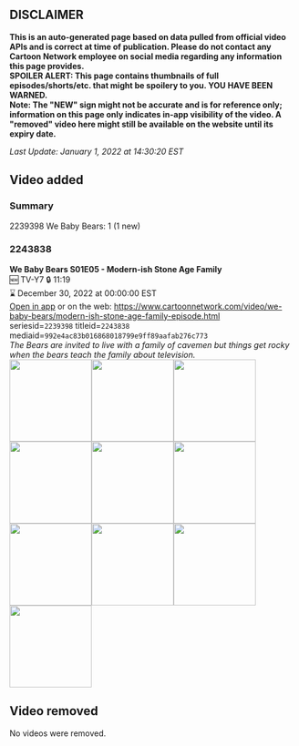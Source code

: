 ## DISCLAIMER
**This is an auto-generated page based on data pulled from official video APIs and is correct at time of publication. Please do not contact any Cartoon Network employee on social media regarding any information this page provides.**  
**SPOILER ALERT: This page contains thumbnails of full episodes/shorts/etc. that might be spoilery to you. YOU HAVE BEEN WARNED.**  
**Note: The "NEW" sign might not be accurate and is for reference only; information on this page only indicates in-app visibility of the video. A "removed" video here might still be available on the website until its expiry date.**  

_Last Update: January 1, 2022 at 14:30:20 EST_
## Video added
### Summary
2239398 We Baby Bears: 1 (1 new)  
### 2243838
**We Baby Bears S01E05 - Modern-ish Stone Age Family**  
🆕 TV-Y7 🔒 11:19  
⌛ December 30, 2022 at 00:00:00 EST  
[Open in app](https://cnvideo.sercomkc.org/redirector.html?type=cnapp&seriesid=2239398&titleid=2243838&mediaid=992e4ac83b016868018799e9ff89aafab276c773) or on the web: https://www.cartoonnetwork.com/video/we-baby-bears/modern-ish-stone-age-family-episode.html  
seriesid=`2239398` titleid=`2243838` mediaid=`992e4ac83b016868018799e9ff89aafab276c773`  
_The Bears are invited to live with a family of cavemen but things get rocky when the bears teach the family about television._  
<a href="https://s3.amazonaws.com/cartoonorchestrator/2243838_001_1280x720.jpg"><img src="https://s3.amazonaws.com/cartoonorchestrator/2243838_001_640x360.jpg" height="144px" /></a><a href="https://s3.amazonaws.com/cartoonorchestrator/2243838_002_1280x720.jpg"><img src="https://s3.amazonaws.com/cartoonorchestrator/2243838_002_640x360.jpg" height="144px" /></a><a href="https://s3.amazonaws.com/cartoonorchestrator/2243838_003_1280x720.jpg"><img src="https://s3.amazonaws.com/cartoonorchestrator/2243838_003_640x360.jpg" height="144px" /></a><a href="https://s3.amazonaws.com/cartoonorchestrator/2243838_004_1280x720.jpg"><img src="https://s3.amazonaws.com/cartoonorchestrator/2243838_004_640x360.jpg" height="144px" /></a><a href="https://s3.amazonaws.com/cartoonorchestrator/2243838_005_1280x720.jpg"><img src="https://s3.amazonaws.com/cartoonorchestrator/2243838_005_640x360.jpg" height="144px" /></a><a href="https://s3.amazonaws.com/cartoonorchestrator/2243838_006_1280x720.jpg"><img src="https://s3.amazonaws.com/cartoonorchestrator/2243838_006_640x360.jpg" height="144px" /></a><a href="https://s3.amazonaws.com/cartoonorchestrator/2243838_007_1280x720.jpg"><img src="https://s3.amazonaws.com/cartoonorchestrator/2243838_007_640x360.jpg" height="144px" /></a><a href="https://s3.amazonaws.com/cartoonorchestrator/2243838_008_1280x720.jpg"><img src="https://s3.amazonaws.com/cartoonorchestrator/2243838_008_640x360.jpg" height="144px" /></a><a href="https://s3.amazonaws.com/cartoonorchestrator/2243838_009_1280x720.jpg"><img src="https://s3.amazonaws.com/cartoonorchestrator/2243838_009_640x360.jpg" height="144px" /></a><a href="https://s3.amazonaws.com/cartoonorchestrator/2243838_010_1280x720.jpg"><img src="https://s3.amazonaws.com/cartoonorchestrator/2243838_010_640x360.jpg" height="144px" /></a>
## Video removed
No videos were removed.  
